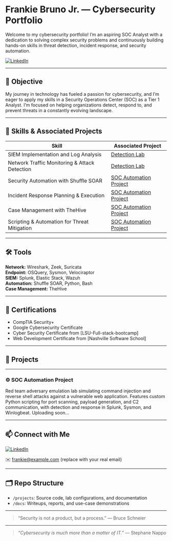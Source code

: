 # Frankie Bruno Jr. — Cybersecurity Portfolio

Welcome to my cybersecurity portfolio! I’m an aspiring SOC Analyst with a dedication to solving complex security problems and continuously building hands-on skills in threat detection, incident response, and security automation.

<a href="https://www.linkedin.com/in/frankiebrunojr/" target="_blank">
  <img src="https://img.shields.io/badge/LinkedIn-Connect-blue?logo=linkedin" alt="LinkedIn"/>
</a>

---

## 🎯 Objective

My journey in technology has fueled a passion for cybersecurity, and I’m eager to apply my skills in a Security Operations Center (SOC) as a Tier 1 Analyst. I’m focused on helping organizations detect, respond to, and prevent threats in a constantly evolving landscape.

---

## 🧰 Skills & Associated Projects

| Skill                                   | Associated Project                       |
|-----------------------------------------|------------------------------------------|
| SIEM Implementation and Log Analysis    | [Detection Lab](#detection-lab)          |
| Network Traffic Monitoring & Attack Detection | [Detection Lab](#detection-lab)     |
| Security Automation with Shuffle SOAR   | [SOC Automation Project](#soc-automation-project) |
| Incident Response Planning & Execution  | [SOC Automation Project](#soc-automation-project) |
| Case Management with TheHive            | [SOC Automation Project](#soc-automation-project) |
| Scripting & Automation for Threat Mitigation | [SOC Automation Project](#soc-automation-project) |

---

## 🛠️ Tools

**Network:** Wireshark, Zeek, Suricata  
**Endpoint:** OSQuery, Sysmon, Velociraptor  
**SIEM:** Splunk, Elastic Stack, Wazuh  
**Automation:** Shuffle SOAR, Python, Bash  
**Case Management:** TheHive

---

## 📜 Certifications

- CompTIA Security+
- Google Cybersecurity Certificate
- Cyber Security Certificate from [LSU-Full-stack-bootcamp]
- Web Development Certificate from [Nashville Software School]

---

## 🚀 Projects

---

### ⚙️ SOC Automation Project

Red team adversary emulation lab simulating command injection and reverse shell attacks against a vulnerable web application. Features custom Python scripting for port scanning, payload generation, and C2 communication, with detection and response in Splunk, Sysmon, and Winlogbeat. Uploading soon…

---

## 📫 Connect with Me

[![LinkedIn](https://img.shields.io/badge/LinkedIn-Connect-blue?logo=linkedin)](https://www.linkedin.com/in/frankiebrunojr/)

✉️ frankie@example.com (replace with your real email)

---

## 🗂️ Repo Structure

- `/projects`: Source code, lab configurations, and documentation
- `/docs`: Writeups, reports, and use-case demonstrations

---

> “Security is not a product, but a process.” — Bruce Schneier

---

> *“Cybersecurity is much more than a matter of IT.”* — Stephane Nappo
